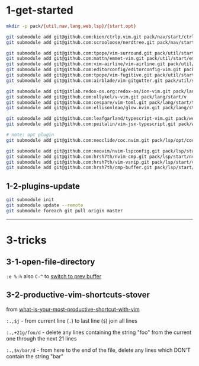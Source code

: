 # 1-get-started

```bash
mkdir -p pack/{util,nav,lang,web,lsp}/{start,opt}

git submodule add git@github.com:kien/ctrlp.vim.git pack/nav/start/ctrlp.vim
git submodule add git@github.com:scrooloose/nerdtree.git pack/nav/start/nerdtreej

git submodule add git@github.com:tpope/vim-surround.git pack/util/start/surround
git submodule add git@github.com:mattn/emmet-vim.git pack/util/start/emmet
git submodule add git@github.com:vim-airline/vim-airline.git pack/util/start/airline
git submodule add git@github.com:editorconfig/editorconfig-vim.git pack/util/start/editorconfig
git submodule add git@github.com:tpope/vim-fugitive.git pack/util/start/fugitive
git submodule add git@github.com:airblade/vim-gitgutter.git pack/util/start/gitgutter

git submodule add git@gitlab.redox-os.org:redox-os/ion-vim.git pack/lang/start/ion
git submodule add git@github.com:ollykel/v-vim.git pack/lang/start/v
git submodule add git@github.com:cespare/vim-toml.git pack/lang/start/toml
git submodule add git@github.com:ellisonleao/glow.nvim.git pack/lang/start/glow

git submodule add git@github.com:leafgarland/typescript-vim.git pack/web/start/typescript
git submodule add git@github.com:peitalin/vim-jsx-typescript.git pack/web/start/tsx

# note: opt plugin
git submodule add git@github.com:neoclide/coc.nvim.git pack/lsp/opt/coc

git submodule add git@github.com:neovim/nvim-lspconfig.git pack/lsp/start/nvim-lspconfig
git submodule add git@github.com:hrsh7th/nvim-cmp.git pack/lsp/start/nvim-cmp
git submodule add git@github.com:hrsh7th/vim-vsnip.git pack/lsp/start/vim-vsnip
git submodule add git@github.com:hrsh7th/cmp-buffer.git pack/lsp/start/cmp-buffer
```

## 1-2-plugins-update

```bash
git submodule init
git submodule update --remote
git submodule foreach git pull origin master
```

-----------------------------------------------------------

# 3-tricks

## 3-1-open-file-directory

`:e %:h` also `C-^` to [switch to prev buffer](https://stackoverflow.com/a/27692161/4039738)


## 3-2-productive-vim-shortcuts-stover

from [what-is-your-most-productive-shortcut-with-vim](https://stackoverflow.com/questions/1218390/what-is-your-most-productive-shortcut-with-vim)

`:.,$j` - from current line (`.`) to last line (`$`) join all lines

`:.,+21g/foo/d` - delete any lines containing the string "foo" from the current
  one through the next 21 lines

`:.,$v/bar/d` - from here to the end of the file, delete any lines
  which DON'T contain the string "bar"
